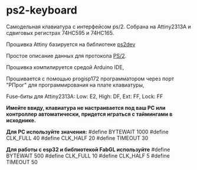 # ps2-keyboard
Самодельная клавиатура с интерфейсом ps/2.
Собрана на Attiny2313A и сдвиговых регистрах 74HC595 и 74HC165.

Прошивка Attiny базируется на библиотеке [ps2dev](https://github.com/Harvie/ps2dev)

Простое описание данных для протокола [PS/2](https://marsohod.org/11-blog/57-ps2proto).

Прошивка компилируется средой Arduino IDE,

Прошивается с помощью progisp172 программатором через порт "РПрог" для программирования на плате клавиатуры,

Fuse-биты для Attiny2313A: 
Low: E2, High: DF, Ext: FF, Lock: FF

**Имейте ввиду, клавиатура не настраивается под ваш PC или контроллер автоматически,
придется играться с таймингами в исходнике.**

**Для PC используйте значения:**
#define BYTEWAIT 1000
#define CLK_FULL 40 
#define CLK_HALF 20
#define TIMEOUT 30

**Для работы с esp32 и библиотекой FabGL используйте**
#define BYTEWAIT 500
#define CLK_FULL 10 
#define CLK_HALF 5
#define TIMEOUT 50
